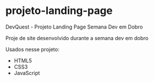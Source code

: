 # projeto-landing-page

DevQuest - Projeto Landing Page
Semana Dev em Dobro

Proje de site desenvolvido durante a semana dev em dobro

Usados nesse projeto:
<ul>
  <li>HTML5</li>
  <li>CSS3</li>
  <li>JavaScript</li>
</ul>
